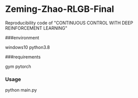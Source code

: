 # Zeming-Zhao-RLGB-Final
Reproducibility code of "CONTINUOUS CONTROL WITH DEEP REINFORCEMENT LEARNING"


###environment

windows10 
python3.8

###requirements

gym
pytorch

### Usage

python main.py
